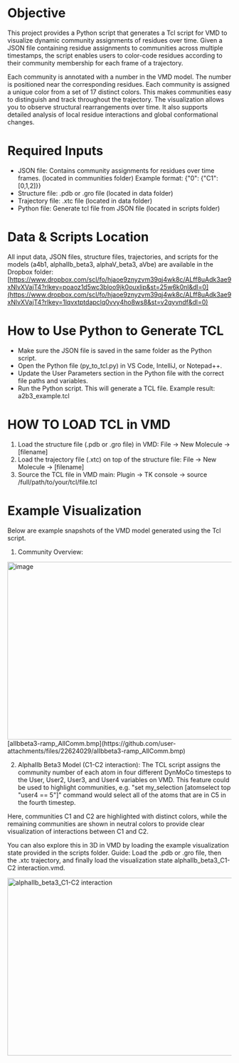 # Objective
This project provides a Python script that generates a Tcl script for VMD to visualize dynamic community assignments of residues over time. Given a JSON file containing residue assignments to communities across multiple timestamps, the script enables users to color-code residues according to their community membership for each frame of a trajectory.

Each community is annotated with a number in the VMD model. The number is positioned near the corresponding residues. Each community is assigned a unique color from a set of 17 distinct colors. This makes communities easy to distinguish and track throughout the trajectory. The visualization allows you to observe structural rearrangements over time. It also supports detailed analysis of local residue interactions and global conformational changes.

# Required Inputs
- JSON file: Contains community assignments for residues over time frames. (located in communities folder)
  Example format: {"0": {"C1": [0,1,2]}} 
- Structure file: .pdb or .gro file (located in data folder)
- Trajectory file: .xtc file (located in data folder)
- Python file: Generate tcl file from JSON file (located in scripts folder)

# Data & Scripts Location
All input data, JSON files, structure files, trajectories, and scripts for the models (a4b1, alphaIIb_beta3, alphaV_beta3, aVbe) are available in the Dropbox folder: [https://www.dropbox.com/scl/fo/hjaoe9znyzvm39qj4wk8c/ALff8uAdk3ae9xNlvXVajT4?rlkey=poaoz1d5wc3bloo9jk0ouxlip&st=25w6k0nl&dl=0](https://www.dropbox.com/scl/fo/hjaoe9znyzvm39qj4wk8c/ALff8uAdk3ae9xNlvXVajT4?rlkey=1lqvxtptdapclq0vvy4ho8ws8&st=v2qyvndf&dl=0)

# How to Use Python to Generate TCL
- Make sure the JSON file is saved in the same folder as the Python script.
- Open the Python file (py_to_tcl.py) in VS Code, IntelliJ, or Notepad++.
- Update the User Parameters section in the Python file with the correct file paths and variables.
- Run the Python script. This will generate a TCL file. Example result: a2b3_example.tcl

# HOW TO LOAD TCL in VMD
1. Load the structure file (.pdb or .gro file) in VMD: File -> New Molecule -> [filename]
2. Load the trajectory file (.xtc) on top of the structure file: File -> New Molecule -> [filename]
3. Source the TCL file in VMD main: Plugin -> TK console -> source /full/path/to/your/tcl/file.tcl

# Example Visualization
Below are example snapshots of the VMD model generated using the Tcl script.
1. Community Overview:
<img width="600" height="400" alt="image" src="https://github.com/user-attachments/assets/0db4b392-546e-4738-8e73-6443049e903d" />
[aIIbbeta3-ramp_AllComm.bmp](https://github.com/user-attachments/files/22624029/aIIbbeta3-ramp_AllComm.bmp)

2. AlphaIIb Beta3 Model (C1-C2 interaction):
The TCL script assigns the community number of each atom in four different DynMoCo timesteps to the User, User2, User3, and User4 variables on VMD. This feature could be used to highlight communities, e.g. "set my_selection [atomselect top "user4 == 5"]" command would select all of the atoms that are in C5 in the fourth timestep.

Here, communities C1 and C2 are highlighted with distinct colors, while the remaining communities are shown in neutral colors to provide clear visualization of interactions between C1 and C2.

You can also explore this in 3D in VMD by loading the example visualization state provided in the scripts folder. Guide: Load the .pdb or .gro file, then the .xtc trajectory, and finally load the visualization state alphaIIb_beta3_C1-C2 interaction.vmd.

<img width="600" height="400" alt="alphaIIb_beta3_C1-C2 interaction" src="https://github.com/user-attachments/assets/757abe96-1e6e-4978-8d98-7e9ef6eba317" />


